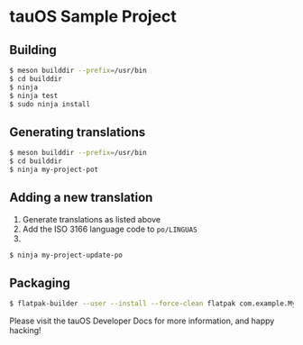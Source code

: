 # tauOS Sample Project

## Building

```sh
$ meson builddir --prefix=/usr/bin
$ cd builddir
$ ninja
$ ninja test
$ sudo ninja install
```

## Generating translations

```sh
$ meson builddir --prefix=/usr/bin
$ cd builddir
$ ninja my-project-pot
```

## Adding a new translation

1. Generate translations as listed above
2. Add the ISO 3166 language code to `po/LINGUAS`
3.
```sh
$ ninja my-project-update-po
```

## Packaging

```sh
$ flatpak-builder --user --install --force-clean flatpak com.example.MyProject.yml
```

Please visit the tauOS Developer Docs for more information, and happy hacking!
